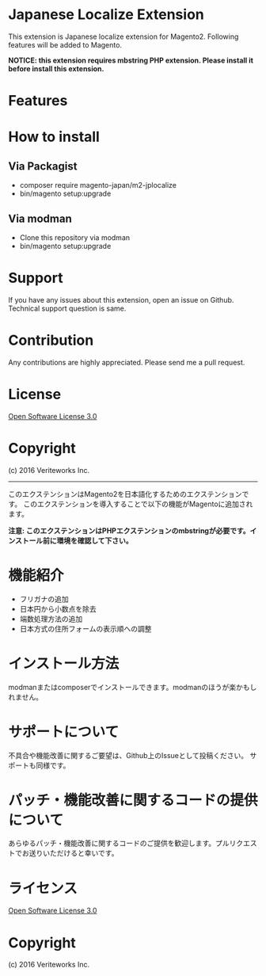 Japanese Localize Extension
================
This extension is Japanese localize extension for Magento2.
Following features will be added to Magento.

**NOTICE: this extension requires mbstring PHP extension. Please install it before install this extension.**

# Features



# How to install

## Via Packagist
 + composer require magento-japan/m2-jplocalize
 + bin/magento setup:upgrade

## Via modman
 + Clone this repository via modman
 + bin/magento setup:upgrade

# Support

If you have any issues about this extension, open an issue on Github.
Technical support question is same. 

# Contribution

Any contributions are highly appreciated. Please send me a pull request.

# License

[Open Software License 3.0](http://opensource.org/licenses/osl-3.0.php)

# Copyright

(c) 2016 Veriteworks Inc.

***

このエクステンションはMagento2を日本語化するためのエクステンションです。
このエクステンションを導入することで以下の機能がMagentoに追加されます。

**注意: このエクステンションはPHPエクステンションのmbstringが必要です。インストール前に環境を確認して下さい。**

# 機能紹介

 - フリガナの追加
 - 日本円から小数点を除去
 - 端数処理方法の追加
 - 日本方式の住所フォームの表示順への調整

# インストール方法

modmanまたはcomposerでインストールできます。modmanのほうが楽かもしれません。

# サポートについて

不具合や機能改善に関するご要望は、Github上のIssueとして投稿ください。
サポートも同様です。

# パッチ・機能改善に関するコードの提供について

あらゆるパッチ・機能改善に関するコードのご提供を歓迎します。プルリクエストでお送りいただけると幸いです。

# ライセンス

[Open Software License 3.0](http://opensource.org/licenses/osl-3.0.php)

# Copyright

(c) 2016 Veriteworks Inc.